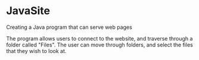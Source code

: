 # JavaSite
Creating a Java program that can serve web pages

The program allows users to connect to the website, and traverse through a folder called "Files". 
The user can move through folders, and select the files that they wish to look at.
